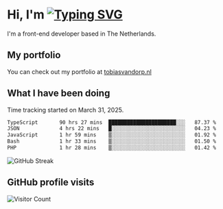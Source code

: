 # Hi, I'm [![Typing SVG](https://readme-typing-svg.demolab.com?font=Fira+Code&pause=1000&width=435&lines=tobiasvdorp)](https://git.io/typing-svg)

I'm a front-end developer based in The Netherlands.

## My portfolio

You can check out my portfolio at [tobiasvandorp.nl](https://www.tobiasvandorp.nl/)

## What I have been doing

Time tracking started on March 31, 2025.

<!--START_SECTION:waka-->

```txt
TypeScript       90 hrs 27 mins  ██████████████████████░░░   87.37 %
JSON             4 hrs 22 mins   █░░░░░░░░░░░░░░░░░░░░░░░░   04.23 %
JavaScript       1 hr 59 mins    ▒░░░░░░░░░░░░░░░░░░░░░░░░   01.92 %
Bash             1 hr 33 mins    ▒░░░░░░░░░░░░░░░░░░░░░░░░   01.50 %
PHP              1 hr 28 mins    ▒░░░░░░░░░░░░░░░░░░░░░░░░   01.42 %
```

<!--END_SECTION:waka-->

![GitHub Streak](https://streak-stats.demolab.com?user=tobiasvdorp&theme=dark&hide_border=true&mode=weekly&background=36%2C6400A6%2C000000)

## GitHub profile visits

![Visitor Count](https://profile-counter.glitch.me/tobiasvdorp/count.svg)
